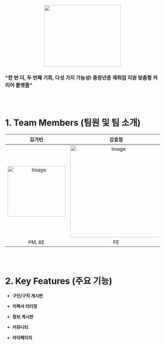 <img src="https://github.com/user-attachments/assets/d40a45d2-5171-4ed8-8c2f-199762174a72" width="250" height="200" style="display: block; margin: auto;" />

### **"한 번 더, 두 번째 기회, 다섯 가지 가능성! 중장년층 재취업 지원 맞춤형 커리어 플랫폼"**

<br/>
<br/>

# 1. Team Members (팀원 및 팀 소개)

|                                                               김가빈                                                               |                                                               강효정                                                               |                                                               고화현                                                               |                                                               박민주                                                               |                                                               정예나                                                               |
| :--------------------------------------------------------------------------------------------------------------------------------: | :--------------------------------------------------------------------------------------------------------------------------------: | :--------------------------------------------------------------------------------------------------------------------------------: | :--------------------------------------------------------------------------------------------------------------------------------: | :--------------------------------------------------------------------------------------------------------------------------------: |
| <img width="188" height="164" alt="Image" src="https://github.com/user-attachments/assets/0e5c66e4-a66f-4ea9-8b6e-5f7f3a110a4e" /> | <img width="299" height="299" alt="Image" src="https://github.com/user-attachments/assets/1e2094b5-baac-45e8-a424-2860930cff70" /> | <img width="299" height="299" alt="Image" src="https://github.com/user-attachments/assets/34da90ab-4e17-4511-8412-cb95d2f31483" /> | <img width="299" height="299" alt="Image" src="https://github.com/user-attachments/assets/c65eb861-f303-472f-bea4-21d2c58254de" /> | <img width="299" height="299" alt="Image" src="https://github.com/user-attachments/assets/23f8b98f-e017-422d-872e-597e5c541dc2" /> |
|                                                               PM, BE                                                               |                                                                 FE                                                                 |                                                                 BE                                                                 |                                                                 FE                                                                 |                                                                 BE                                                                 |

<br/>
<br/>

# 2. Key Features (주요 기능)

- **구인/구직 게시판**

- **이력서 리터칭**

- **정보 게시판**

- **커뮤니티**

- **마이페이지**

<br/>
<br/>
